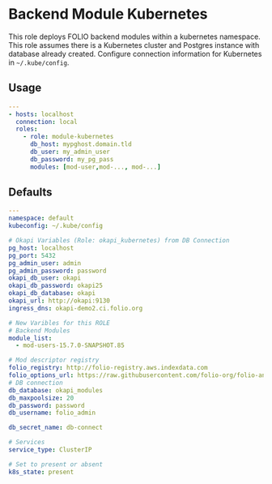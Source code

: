 # Backend Module Kubernetes
This role deploys FOLIO backend modules within a kubernetes namespace.    This role assumes there is a Kubernetes cluster and Postgres instance with database already created. Configure connection information for Kubernetes in `~/.kube/config`.

## Usage
```yml
---
- hosts: localhost
  connection: local
  roles:
    - role: module-kubernetes
      db_host: mypghost.domain.tld
      db_user: my_admin_user
      db_password: my_pg_pass
      modules: [mod-user,mod-..., mod-...]
```

## Defaults
```yml
---
namespace: default
kubeconfig: ~/.kube/config

# Okapi Variables (Role: okapi_kubernetes) from DB Connection
pg_host: localhost
pg_port: 5432
pg_admin_user: admin
pg_admin_password: password
okapi_db_user: okapi
okapi_db_password: okapi25
okapi_db_database: okapi
okapi_url: http://okapi:9130
ingress_dns: okapi-demo2.ci.folio.org

# New Varibles for this ROLE
# Backend Modules
module_list:
  - mod-users-15.7.0-SNAPSHOT.85

# Mod descriptor registry
folio_registry: http://folio-registry.aws.indexdata.com
folio_options_url: https://raw.githubusercontent.com/folio-org/folio-ansible/master/group_vars/snapshot
# DB connection
db_database: okapi_modules
db_maxpoolsize: 20
db_password: password
db_username: folio_admin

db_secret_name: db-connect

# Services
service_type: ClusterIP

# Set to present or absent
k8s_state: present

```
